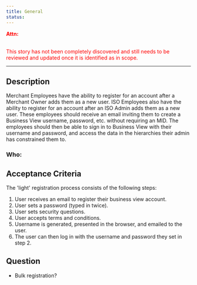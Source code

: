 ```yaml
---
title: General
status:
---
```


<font style="color:#ff0000">
<b>Attn:</b><br/><br/>

This story has not been completely discovered and still needs to be reviewed and updated once it is identified as in scope.
</font>

---

## Description

Merchant Employees have the ability to register for an account after a Merchant Owner adds them as a new user. ISO Employees also have the ability to register for an account after an ISO Admin adds them as a new user. These employees should receive an email inviting them to create a Business View username, password, etc. without requiring an MID. The employees should then be able to sign in to Business View with their username and password, and access the data in the hierarchies their admin has constrained them to.

### Who:


## Acceptance Criteria

The 'light' registration process consists of the following steps:
1. User receives an email to register their business view account.
2. User sets a password (typed in twice).
3. User sets security questions.
4. User accepts terms and conditions.
5. Username is generated, presented in the browser, and emailed to the user.
6. The user can then log in with the username and password they set in step 2.

## Question
- Bulk registration?
